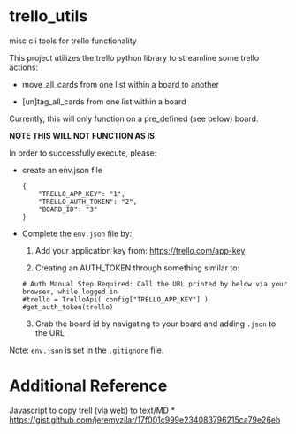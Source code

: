 # trello_utils

misc cli tools for trello functionality

This project utilizes the trello python library to streamline some trello actions:

* move_all_cards from one list within a board to another

* [un]tag_all_cards from one list within a board 

Currently, this will only function on a pre_defined (see below) board.

**NOTE THIS WILL NOT FUNCTION AS IS**

In order to successfully execute, please:

* create an env.json file

    ```
    {
        "TRELLO_APP_KEY": "1",
        "TRELLO_AUTH_TOKEN": "2",
        "BOARD_ID": "3"
    }
    ```

* Complete the `env.json` file by:

   1. Add your application key from: https://trello.com/app-key
   
   2. Creating an AUTH_TOKEN through something similar to:

   ```
   # Auth Manual Step Required: Call the URL printed by below via your browser, while logged in
   #trello = TrelloApi( config["TRELLO_APP_KEY"] )
   #get_auth_token(trello)
   ```
   
   3. Grab the board id by navigating to your board and adding `.json` to the URL

Note: `env.json` is set in the `.gitignore` file.

# Additional Reference
Javascript to copy trell (via web) to text/MD
    * https://gist.github.com/jeremyzilar/17f001c999e234083796215ca79e26eb
